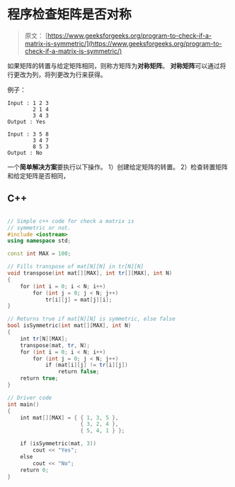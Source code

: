 # 程序检查矩阵是否对称

> 原文： [https://www.geeksforgeeks.org/program-to-check-if-a-matrix-is-symmetric/](https://www.geeksforgeeks.org/program-to-check-if-a-matrix-is-symmetric/)

如果矩阵的转置与给定矩阵相同，则称方矩阵为**对称矩阵**。 **对称矩阵**可以通过将行更改为列，将列更改为行来获得。

例子：

```
Input : 1 2 3
        2 1 4
        3 4 3
Output : Yes

Input : 3 5 8
        3 4 7
        8 5 3
Output : No

```



一个**简单解决方案**要执行以下操作。
1）创建给定矩阵的转置。
2）检查转置矩阵和给定矩阵是否相同，

## C++ 

```cpp

// Simple c++ code for check a matrix is 
// symmetric or not. 
#include <iostream> 
using namespace std; 

const int MAX = 100; 

// Fills transpose of mat[N][N] in tr[N][N] 
void transpose(int mat[][MAX], int tr[][MAX], int N) 
{ 
    for (int i = 0; i < N; i++) 
        for (int j = 0; j < N; j++) 
            tr[i][j] = mat[j][i]; 
} 

// Returns true if mat[N][N] is symmetric, else false 
bool isSymmetric(int mat[][MAX], int N) 
{ 
    int tr[N][MAX]; 
    transpose(mat, tr, N); 
    for (int i = 0; i < N; i++) 
        for (int j = 0; j < N; j++) 
            if (mat[i][j] != tr[i][j]) 
                return false; 
    return true; 
} 

// Driver code 
int main() 
{ 
    int mat[][MAX] = { { 1, 3, 5 }, 
                       { 3, 2, 4 }, 
                       { 5, 4, 1 } }; 

    if (isSymmetric(mat, 3)) 
        cout << "Yes"; 
    else
        cout << "No"; 
    return 0; 
} 

```